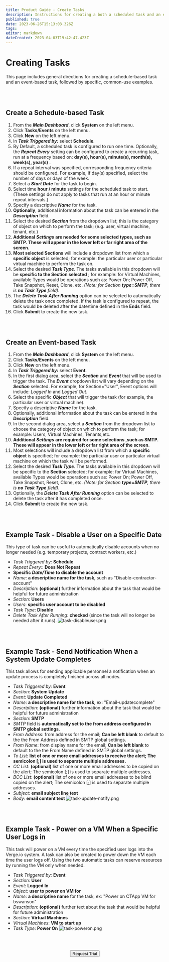 ```yaml
---
title: Product Guide - Create Tasks
description: Instructions for creating a both a scheduled task and an event-based task and examples of both types of tasks.
published: true
date: 2023-06-26T15:13:03.326Z
tags: 
editor: markdown
dateCreated: 2023-04-03T19:42:47.423Z
---
```


# Creating Tasks

This page includes general directions for creating a schedule-based task and an event-based task,  followed by specific, common-use examples.

<br>
<br>

## Create a Schedule-based Task

1.  From the ***Main Dashboard***, click **System** on the left menu.
2.  Click **Tasks/Events** on the left menu.
3.  Click **New** on the left menu.
4.  In ***Task Triggered by:*** select **Schedule**.
5.  By Default, a scheduled task is configured to run one time. Optionally, the ***Repeat Every*** setting can be configured to create a recurring task, run at a frequency based on: **day(s), hour(s), minute(s), month(s), week(s), year(s)** .
6.  If a repeat interval was specified, corresponding frequency criteria should be configured. For example, if day(s) specified, select the number of days or days of the week.
7.  Select a ***Start Date*** for the task to begin.
8.  Select time **hour / minute** settings for the scheduled task to start. (These settings do not apply to tasks that run at an hour or minute repeat intervals.)
9.  Specify a descriptive ***Name*** for the task.
10.  **Optionally**, additional information about the task can be entered in the ***Description*** field.
11.  Select the desired ***Section*** from the dropdown list; this is the category of object on which to perform the task; (e.g. user, virtual machine, tenant, etc.)
12.  **Additional** ***Settings*** **are needed for some selected types, such as SMTP. These will appear in the lower left or far right area of the screen**.
13.  **Most selected Sections** will include a dropdown list from which a **specific object** is selected; for example: the particular user or particular virtual machine to perform the task on.
14.  Select the desired ***Task Type***. The tasks available in this dropdown will be **specific to the Section selected** ; for example: for Virtual Machines, available Types would be operations such as: Power On; Power Off, Take Snapshot, Reset, Clone, etc. *(Note: for Section **type=SMTP**, there is **no Task Type** field)*.
15.  The ***Delete Task After Running*** option can be selected to automatically delete the task once completed. If the task is configured to repeat, the task would be deleted after the date/time defined in the **Ends** field.
16.  Click **Submit** to create the new task.


<br>
<br>

## Create an Event-based Task

1.  From the ***Main Dashboard***, click **System** on the left menu.
2.  Click **Tasks/Events** on the left menu.
3.  Click **New** on the left menu.
4.  In ***Task Triggered by:*** select **Event**.
5.  In the first dialog area, select the ***Section*** and ***Event*** that will be used to trigger the task. The ***Event*** dropdown list will vary depending on the ***Section*** selected. For example, for Section="User", Event options will include: *Logged In* and *Logged Out*.
6.  Select the specific ***Object*** that will trigger the task (for example, the particular user or virtual machine).
7.  Specify a descriptive ***Name*** for the task.
8.  Optionally, additional information about the task can be entered in the ***Description*** field.
9.  In the second dialog area, select a ***Section*** from the dropdown list to choose the category of object on which to perform the task; for example: Users, Virtual Machines, Tenants,etc.
10.  **Additional** ***Settings*** **are required for some selections ,such as SMTP. These will appear in the lower left or far right area of the screen**.
11.  Most selections will include a dropdown list from which a **specific object** is specified; for example: the particular user or particular virtual machine on which the task will be performed.
12.  Select the desired ***Task Type***. The tasks available in this dropdown will be specific to the **Section** selected; for example: for Virtual Machines, available Types would be operations such as: Power On; Power Off, Take Snapshot, Reset, Clone, etc. *(Note: for Section **type=SMTP**, there is **no Task Type** field)*.
13.  Optionally, the ***Delete Task After Running*** option can be selected to delete the task after it has completed once.
14.  Click **Submit** to create the new task.

<br>
<br>

## Example Task - Disable a User on a Specific Date

This type of task can be useful to automatically disable accounts when no longer needed (e.g. temporary projects, contract workers, etc.)

-   *Task Triggered by:* **Schedule**
-   *Repeat Every:*: **Does Not Repeat**
-   **Specific** ***Date/Time*** **to disable the account**
-   *Name*: **a descriptive name for the task**, such as "Disable-contractor-account"
-   *Description*: **(optional)** further information about the task that would be helpful for future administration
-   *Section*: **Users**
-   *Users*: **specific user account to be disabled**
-   *Task Type*: **Disable**
-   *Delete Task After Running*: **checked** (since the task will no longer be needed after it runs).
![task-disableuser.png](/public/userguide-sshots/task-disableuser.png)
<br>
<br>


## Example Task - Send Notification When a System Update Completes
This task allows for sending applicable personnel a notification when an update process is completely finished across all nodes.

-   *Task Triggered by:* **Event**
-   *Section*: **System Update**
-   *Event*: **Update Completed**
-   *Name*: **a descriptive name for the task**, ex: "Email-updatecomplete"
-   *Description*: **(optional)** further information about the task that would be helpful for future administration
-   *Section*: **SMTP**
-   *SMTP* field is **automatically set to the from address configured in SMTP global settings**.
-   *From Address*: from address for the email; **Can be left blank** to default to the the From Address defined in SMTP global settings.
-   *From Name*: from display name for the email; **Can be left blank** to default to the the From Name defined in SMTP global settings.
-   *To List*: **list of one or more email addresses to receive the alert; The semicolon [;] is used to separate multiple addresses.**
-   *CC List*: **(optional)** list of one or more email addresses to be copied on the alert; The semicolon [;] is used to separate multiple addresses.
-   *BCC List*: **(optional)** list of one or more email addresses to be blind copied on the alert; The semicolon [;] is used to separate multiple addresses.
-   *Subject*: **email subject line text**
-   *Body*: **email content text**
![task-update-notify.png](/public/userguide-sshots/task-update-notify.png)

<br>
<br>

## Example Task - Power on a VM When a Specific User Logs in

This task will power on a VM every time the specified user logs into the Verge.io system. A task can also be created to power down the VM each time the user logs off. Using the two automatic tasks can reserve resources by running the VM only when needed.

-   *Task Triggered by:* **Event**
-   *Section*: **User**
-   *Event*: **Logged In**
-   *Object*: **user to power on VM for**
-   *Name*: **a descriptive name** for the task, ex: "Power on CTApp VM for bswanson"
-   *Description*: **(optional)** further text about the task that would be helpful for future administration
-   *Section*: **Virtual Machines**
-   *Virtual Machines*: **VM to start up**
-   *Task Type*: **Power On**
![task-poweron.png](/public/userguide-sshots/task-poweron.png)

<br>   



<br>

<div style="text-align:center; margin-bottom:5px">

  <a href="https://www.verge.io/test-drive#Demo-Section"><button class="button-cta">Request Trial</button></a>
</div>